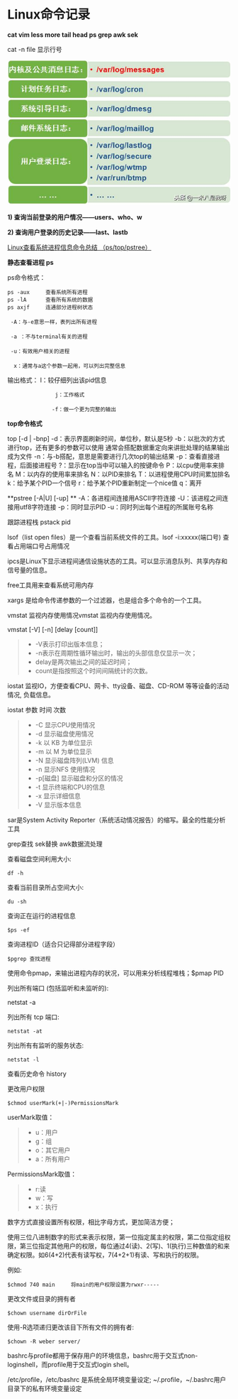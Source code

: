 # Linux命令记录

**cat  vim less more tail head ps grep awk sek**

cat -n file 显示行号



![Linuxå¦ä½åæåææ¥ç³»ç»æéââåææ¥å¿æä»¶](assets/6111aff2fc3457f77232d548cd457596.jpeg)

**1) 查询当前登录的用户情况——users、who、w**

**2) 查询用户登录的历史记录——last、lastb**



[Linux查看系统进程信息命令总结 （ps/top/pstree）](https://blog.csdn.net/longerzone/article/details/8015941)

**静态查看进程 ps**

ps命令格式：   

    ps -aux     查看系统所有进程
    ps -lA      查看所有系统的数据
    ps axjf     连通部分进程树状态
    
     -A：与-e意思一样，表列出所有进程
    
     -a ：不与terminal有关的进程
    
     -u：有效用户相关的进程
    
      x：通常与a这个参数一起用，可以列出完整信息

输出格式：  l：较仔细列出该pid信息

                   j：工作格式
    
                  -f：做一个更为完整的输出

**top命令格式**

 top [-d | -bnp] 
-d：表示界面刷新时间，单位秒，默认是5秒 
-b：以批次的方式进行top，还有更多的参数可以使用 
    通常会搭配数据重定向来讲批处理的结果输出成为文件 
-n：与-b搭配，意思是需要进行几次top的输出结果 
-p：查看直接进程，后面接进程号 
  ?：显示在top当中可以输入的按键命令 
  P：以cpu使用率来排名 
  M：以内存的使用率来排名 
  N：以PID来排名 
  T：以进程使用CPU时间累加排名 
  k：给予某个PID一个信号 
  r：给予某个PID重新制定一个nice值  q：离开

**pstree [-A|U] [-up] **
-A：各进程间连接用ASCII字符连接 
-U：该进程之间连接用utf8字符连接 
-p：同时显示PID 
-u：同时列出每个进程的所属账号名称 



跟踪进程栈 pstack pid

lsof（list open files）是一个查看当前系统文件的工具。lsof -i:xxxxx(端口号) 查看占用端口号占用情况

ipcs是Linux下显示进程间通信设施状态的工具。可以显示消息队列、共享内存和信号量的信息。

free工具用来查看系统可用内存

xargs 是给命令传递参数的一个过滤器，也是组合多个命令的一个工具。

vmstat 监视内存使用情况vmstat 监视内存使用情况。

vmstat [-V] [-n] [delay [count]]

> - -V表示打印出版本信息；
> - -n表示在周期性循环输出时，输出的头部信息仅显示一次；
> - delay是两次输出之间的延迟时间；
> - count是指按照这个时间间隔统计的次数。

iostat 监视IO，方便查看CPU、网卡、tty设备、磁盘、CD-ROM 等等设备的活动情况, 负载信息。

iostat 参数 时间 次数

> - -C 显示CPU使用情况
> - -d 显示磁盘使用情况
> - -k 以 KB 为单位显示
> - -m 以 M 为单位显示
> - -N 显示磁盘阵列(LVM) 信息
> - -n 显示NFS 使用情况
> - -p[磁盘] 显示磁盘和分区的情况
> - -t 显示终端和CPU的信息
> - -x 显示详细信息
> - -V 显示版本信息

sar是System Activity Reporter（系统活动情况报告）的缩写。最全的性能分析工具



grep查找 sek替换 awk数据流处理



查看磁盘空间利用大小:

```
df -h
```

查看当前目录所占空间大小:

```
du -sh
```

查询正在运行的进程信息

```
$ps -ef
```

查询进程ID（适合只记得部分进程字段）

```
$pgrep 查找进程
```

使用命令pmap，来输出进程内存的状况，可以用来分析线程堆栈；$pmap PID

列出所有端口 (包括监听和未监听的):

netstat -a

列出所有 tcp 端口:

```
netstat -at
```

列出所有有监听的服务状态:

```
netstat -l
```

查看历史命令 history

更改用户权限

```
$chmod userMark(+|-)PermissionsMark
```

userMark取值：

> - u：用户
> - g：组
> - o：其它用户
> - a：所有用户

PermissionsMark取值：

> - r:读
> - w：写
> - x：执行

数字方式直接设置所有权限，相比字母方式，更加简洁方便；

使用三位八进制数字的形式来表示权限，第一位指定属主的权限，第二位指定组权限，第三位指定其他用户的权限，每位通过4(读)、2(写)、1(执行)三种数值的和来确定权限。如6(4+2)代表有读写权，7(4+2+1)有读、写和执行的权限。

例如:

```
$chmod 740 main     将main的用户权限设置为rwxr-----
```

更改文件或目录的拥有者

```
$chown username dirOrFile
```

使用-R选项递归更改该目下所有文件的拥有者:

```
$chown -R weber server/
```

bashrc与profile都用于保存用户的环境信息，bashrc用于交互式non-loginshell，而profile用于交互式login shell。

/etc/profile，/etc/bashrc 是系统全局环境变量设定; ~/.profile，~/.bashrc用户目录下的私有环境变量设定

